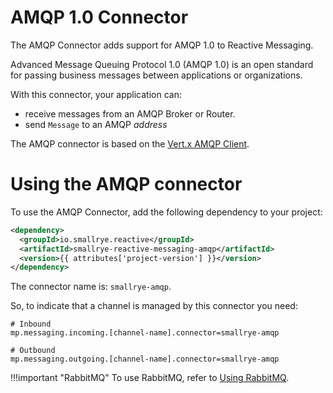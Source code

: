 # AMQP 1.0 Connector

The AMQP Connector adds support for AMQP 1.0 to Reactive Messaging.

Advanced Message Queuing Protocol 1.0 (AMQP 1.0) is an open standard for
passing business messages between applications or organizations.

With this connector, your application can:

-   receive messages from an AMQP Broker or Router.
-   send `Message` to an AMQP *address*

The AMQP connector is based on the [Vert.x AMQP Client](https://vertx.io/docs/vertx-amqp-client/java/).

# Using the AMQP connector

To use the AMQP Connector, add the following dependency to your project:

``` xml
<dependency>
  <groupId>io.smallrye.reactive</groupId>
  <artifactId>smallrye-reactive-messaging-amqp</artifactId>
  <version>{{ attributes['project-version'] }}</version>
</dependency>
```

The connector name is: `smallrye-amqp`.

So, to indicate that a channel is managed by this connector you need:

```properties
# Inbound
mp.messaging.incoming.[channel-name].connector=smallrye-amqp

# Outbound
mp.messaging.outgoing.[channel-name].connector=smallrye-amqp
```

!!!important "RabbitMQ"
    To use RabbitMQ, refer to [Using RabbitMQ](#amqp-rabbitmq).


